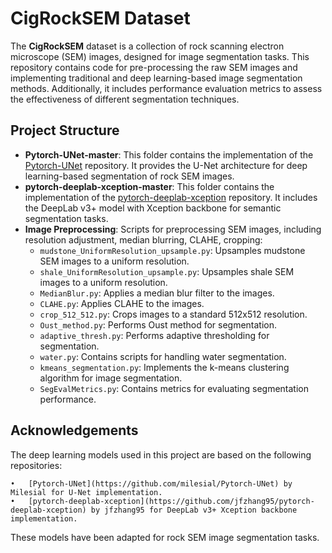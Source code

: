 # CigRockSEM Dataset

The **CigRockSEM** dataset is a collection of rock scanning electron microscope (SEM) images, designed for image segmentation tasks. This repository contains code for pre-processing the raw SEM images and implementing traditional and deep learning-based image segmentation methods. Additionally, it includes performance evaluation metrics to assess the effectiveness of different segmentation techniques.

## Project Structure

- **Pytorch-UNet-master**: This folder contains the implementation of the [Pytorch-UNet](https://github.com/milesial/Pytorch-UNet) repository. It provides the U-Net architecture for deep learning-based segmentation of rock SEM images.
- **pytorch-deeplab-xception-master**: This folder contains the implementation of the [pytorch-deeplab-xception](https://github.com/jfzhang95/pytorch-deeplab-xception) repository. It includes the DeepLab v3+ model with Xception backbone for semantic segmentation tasks.
- **Image Preprocessing**: Scripts for preprocessing SEM images, including resolution adjustment, median blurring, CLAHE, cropping:
  - `mudstone_UniformResolution_upsample.py`: Upsamples mudstone SEM images to a uniform resolution.
  - `shale_UniformResolution_upsample.py`: Upsamples shale SEM images to a uniform resolution.
  - `MedianBlur.py`: Applies a median blur filter to the images.
  - `CLAHE.py`: Applies CLAHE to the images.
  - `crop_512_512.py`: Crops images to a standard 512x512 resolution.
  - `Oust_method.py`: Performs Oust method for segmentation.
  - `adaptive_thresh.py`: Performs adaptive thresholding for segmentation.
  - `water.py`: Contains scripts for handling water segmentation.
  - `kmeans_segmentation.py`: Implements the k-means clustering algorithm for image segmentation.
  - `SegEvalMetrics.py`: Contains metrics for evaluating segmentation performance.

## Acknowledgements
The deep learning models used in this project are based on the following repositories:

	•	[Pytorch-UNet](https://github.com/milesial/Pytorch-UNet) by Milesial for U-Net implementation.
	•	[pytorch-deeplab-xception](https://github.com/jfzhang95/pytorch-deeplab-xception) by jfzhang95 for DeepLab v3+ Xception backbone implementation.

These models have been adapted for rock SEM image segmentation tasks.
